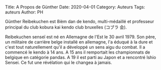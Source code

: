 Title: A Propos de Günther
Date: 2020-04-01
Category: Auteurs
Tags: auteurs
Author: PH


Günther Reibekuchen est 8ièm dan de kendo, multi-médaillé et professeur principal du club kobura kai kendo club bruxelles (コブラ 会).

Reibekuchen senseï est né en Allemagne de l'Est le 30 avril 1979. Son père, un militaire de carrière belge installé en allemagne, l'a éduqué à la dure et c'est tout naturellement qu'il a développé un sens aigu du combat. Il a commencé le kendo à 14 ans. A 15 ans il remportait les championnats de belgique en catégorie pandas. A 19 il est parti au Japon et a rencontré Ishio Sensei. Ce fut une révélation qui le changea à jamais.
